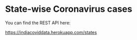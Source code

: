 # State-wise Coronavirus cases
You can find the REST API here:

https://indiacoviddata.herokuapp.com/states
